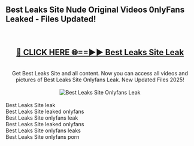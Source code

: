 <h2>Best Leaks Site Nude Original Videos 0nlyFans Leaked - Files Updated! </h2>
<br>
<div align="center">
<h2><a href="https://213.232.235.80/live/video.php?q=best-leaks-site" rel="nofollow">🔴 CLICK HERE 🌐==►► Best Leaks Site Leak</a></h2>
<br>
Get Best Leaks Site and all content. Now you can access all videos and pictures of Best Leaks Site Onlyfans Leak. New Updated Files 2025!
<br>
<br>
<a href="https://213.232.235.80/live/video.php?q=best-leaks-site" rel="nofollow" data-target="animated-image.originalLink"><img src="https://i.imgur.com/1EjSzPs.png" alt="Best Leaks Site Onlyfans Leak" style="max-width: 100%; display: inline-block;" data-target="animated-image.originalImage"></a>
</div>
<br>
Best Leaks Site leak<br>
Best Leaks Site leaked onlyfans<br>
Best Leaks Site onlyfans leak<br>
Best Leaks Site leaked onlyfans<br>
Best Leaks Site onlyfans leaks<br>
Best Leaks Site onlyfans porn
